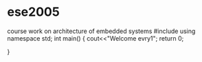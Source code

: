# ese2005
course work on architecture of embedded systems
#include<iostream>
using namespace std;
int main()
{
  cout<<"Welcome evry1";
  return 0;

}

